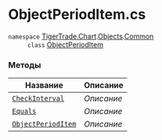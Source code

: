 
# ObjectPeriodItem.cs
`namespace` [TigerTrade.Chart](../../../../TigerTrade.Chart.md).[Objects](../../../../TigerTrade.Chart/Objects.md).[Common](../../../../TigerTrade.Chart/Objects/Common.md)  
&nbsp;&nbsp;&nbsp;&nbsp;&nbsp;&nbsp;&nbsp;&nbsp;&nbsp;      `class` [ObjectPeriodItem](../ObjectPeriodItem.cs.md)

### Методы
| Название | Описание |
| --- | --- |
| [`CheckInterval`](./Методы/CheckInterval.md) | *Описание* |
| [`Equals`](./Методы/Equals.md) | *Описание* |
| [`ObjectPeriodItem`](./Методы/ObjectPeriodItem.md) | *Описание* |
